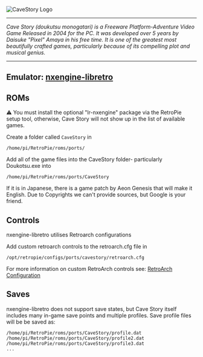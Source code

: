 ![CaveStory Logo](http://upload.wikimedia.org/wikipedia/en/8/83/Cave_Story_title_screen.png)
***
_Cave Story (doukutsu monogatari) is a Freeware Platform-Adventure Video Game Released in 2004 for the PC. It was developed over 5 years by Daisuke "Pixel" Amaya in his free time. It is one of the greatest most beautifully crafted games, particularly because of its compelling plot and musical genius._
***
## Emulator: [nxengine-libretro](https://github.com/libretro/nxengine-libretro)

## ROMs

:warning: You must install the optional "lr-nxengine" package via the RetroPie setup tool, otherwise, Cave Story will not show up in the list of available games.

Create a folder called `CaveStory` in
```
/home/pi/RetroPie/roms/ports/
```
Add all of the game files into the CaveStory folder- particularly Doukotsu.exe into
```
/home/pi/RetroPie/roms/ports/CaveStory
```
If it is in Japanese, there is a game patch by Aeon Genesis that will make it English.
Due to Copyrights we can't provide sources, but Google is your friend.

## Controls

nxengine-libretro utilises Retroarch configurations

Add custom retroarch controls to the retroarch.cfg file in
```shell
/opt/retropie/configs/ports/cavestory/retroarch.cfg
```
For more information on custom RetroArch controls see: [RetroArch Configuration](https://github.com/RetroPie/RetroPie-Setup/wiki/RetroArch-Configuration)

## Saves
nxengine-libretro does not support save states, but Cave Story itself includes many in-game save points and multiple profiles. Save profile files will be be saved as:
```
/home/pi/RetroPie/roms/ports/CaveStory/profile.dat
/home/pi/RetroPie/roms/ports/CaveStory/profile2.dat
/home/pi/RetroPie/roms/ports/CaveStory/profile3.dat
...
```